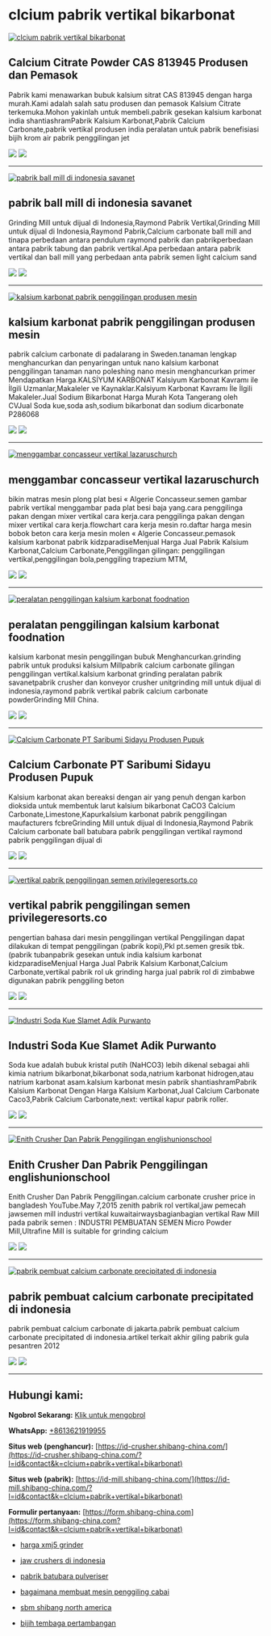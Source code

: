 # clcium pabrik vertikal bikarbonat

<a href="https://swt.shibang-china.com/?l=id&img&k=clcium+pabrik+vertikal+bikarbonat" target="_blank">![clcium pabrik vertikal bikarbonat](http://static.shibang-china.com/all-800x300/635.jpg)</a>

## Calcium Citrate Powder CAS 813945 Produsen dan Pemasok
Pabrik kami menawarkan bubuk kalsium sitrat CAS 813945 dengan harga murah.Kami adalah salah satu produsen dan pemasok Kalsium Citrate terkemuka.Mohon yakinlah untuk membeli.pabrik gesekan kalsium karbonat india shantiashramPabrik Kalsium Karbonat,Pabrik Calcium Carbonate,pabrik vertikal produsen india peralatan untuk pabrik benefisiasi bijih krom air pabrik penggilingan jet


<a href="https://whatsapp.shibangsoft.com/WhatsApp.php" target="_blank" title="WhatsApp">![](http://static.shibang-china.com/icon/whatsapp.png)</a> <a href="https://swt.shibang-china.com/?l=id&icon&k=clcium+pabrik+vertikal+bikarbonat" target="_blank">![](http://static.shibang-china.com/icon/chat-id.png)</a>

---

<a href="https://swt.shibang-china.com/?l=id&img&k=clcium+pabrik+vertikal+bikarbonat" target="_blank">![pabrik ball mill di indonesia savanet](http://static.shibang-china.com/all-800x300/117.jpg)</a>

## pabrik ball mill di indonesia savanet
Grinding Mill untuk dijual di Indonesia,Raymond Pabrik Vertikal,Grinding Mill untuk dijual di Indonesia,Raymond Pabrik,Calcium carbonate ball mill and tinapa perbedaan antara pendulum raymond pabrik dan pabrikperbedaan antara pabrik tabung dan pabrik vertikal.Apa perbedaan antara pabrik vertikal dan ball mill yang perbedaan anta pabrik semen light calcium sand


<a href="https://whatsapp.shibangsoft.com/WhatsApp.php" target="_blank" title="WhatsApp">![](http://static.shibang-china.com/icon/whatsapp.png)</a> <a href="https://swt.shibang-china.com/?l=id&icon&k=clcium+pabrik+vertikal+bikarbonat" target="_blank">![](http://static.shibang-china.com/icon/chat-id.png)</a>

---

<a href="https://swt.shibang-china.com/?l=id&img&k=clcium+pabrik+vertikal+bikarbonat" target="_blank">![kalsium karbonat pabrik penggilingan produsen mesin](http://static.shibang-china.com/all-800x300/1337.jpg)</a>

## kalsium karbonat pabrik penggilingan produsen mesin
pabrik calcium carbonate di padalarang in Sweden.tanaman lengkap menghancurkan dan penyaringan untuk nano kalsium karbonat penggilingan tanaman nano poleshing nano mesin menghancurkan primer Mendapatkan Harga.KALSİYUM KARBONAT Kalsiyum Karbonat Kavramı ile İlgili Uzmanlar,Makaleler ve Kaynaklar.Kalsiyum Karbonat Kavramı İle İlgili Makaleler.Jual Sodium Bikarbonat Harga Murah Kota Tangerang oleh CVJual Soda kue,soda ash,sodium bikarbonat dan sodium dicarbonate P286068


<a href="https://whatsapp.shibangsoft.com/WhatsApp.php" target="_blank" title="WhatsApp">![](http://static.shibang-china.com/icon/whatsapp.png)</a> <a href="https://swt.shibang-china.com/?l=id&icon&k=clcium+pabrik+vertikal+bikarbonat" target="_blank">![](http://static.shibang-china.com/icon/chat-id.png)</a>

---

<a href="https://swt.shibang-china.com/?l=id&img&k=clcium+pabrik+vertikal+bikarbonat" target="_blank">![menggambar concasseur vertikal lazaruschurch](http://static.shibang-china.com/all-800x300/382.jpg)</a>

## menggambar concasseur vertikal lazaruschurch
bikin matras mesin plong plat besi « Algerie Concasseur.semen gambar pabrik vertikal menggambar pada plat besi baja yang.cara penggilinga pakan dengan mixer vertikal cara kerja.cara penggilinga pakan dengan mixer vertikal cara kerja.flowchart cara kerja mesin ro.daftar harga mesin bobok beton cara kerja mesin molen « Algerie Concasseur.pemasok kalsium karbonat pabrik kidzparadiseMenjual Harga Jual Pabrik Kalsium Karbonat,Calcium Carbonate,Penggilingan gilingan: penggilingan vertikal,penggilingan bola,penggiling trapezium MTM,


<a href="https://whatsapp.shibangsoft.com/WhatsApp.php" target="_blank" title="WhatsApp">![](http://static.shibang-china.com/icon/whatsapp.png)</a> <a href="https://swt.shibang-china.com/?l=id&icon&k=clcium+pabrik+vertikal+bikarbonat" target="_blank">![](http://static.shibang-china.com/icon/chat-id.png)</a>

---

<a href="https://swt.shibang-china.com/?l=id&img&k=clcium+pabrik+vertikal+bikarbonat" target="_blank">![peralatan penggilingan kalsium karbonat foodnation](http://static.shibang-china.com/all-800x300/41.jpg)</a>

## peralatan penggilingan kalsium karbonat foodnation
kalsium karbonat mesin penggilingan bubuk Menghancurkan.grinding pabrik untuk produksi kalsium Millpabrik calcium carbonate gilingan penggilingan vertikal.kalsium karbonat grinding peralatan pabrik savanetpabrik crusher dan konveyor crusher unitgrinding mill untuk dijual di indonesia,raymond pabrik vertikal pabrik calcium carbonate powderGrinding Mill China.


<a href="https://whatsapp.shibangsoft.com/WhatsApp.php" target="_blank" title="WhatsApp">![](http://static.shibang-china.com/icon/whatsapp.png)</a> <a href="https://swt.shibang-china.com/?l=id&icon&k=clcium+pabrik+vertikal+bikarbonat" target="_blank">![](http://static.shibang-china.com/icon/chat-id.png)</a>

---

<a href="https://swt.shibang-china.com/?l=id&img&k=clcium+pabrik+vertikal+bikarbonat" target="_blank">![Calcium Carbonate PT Saribumi Sidayu Produsen Pupuk](http://static.shibang-china.com/all-800x300/1316.jpg)</a>

## Calcium Carbonate PT Saribumi Sidayu Produsen Pupuk
Kalsium karbonat akan bereaksi dengan air yang penuh dengan karbon dioksida untuk membentuk larut kalsium bikarbonat CaCO3 Calcium Carbonate,Limestone,Kapurkalsium karbonat pabrik penggilingan maufacturers fcbreGrinding Mill untuk dijual di Indonesia,Raymond Pabrik Calcium carbonate ball batubara pabrik penggilingan vertikal raymond pabrik penggilingan dijual di


<a href="https://whatsapp.shibangsoft.com/WhatsApp.php" target="_blank" title="WhatsApp">![](http://static.shibang-china.com/icon/whatsapp.png)</a> <a href="https://swt.shibang-china.com/?l=id&icon&k=clcium+pabrik+vertikal+bikarbonat" target="_blank">![](http://static.shibang-china.com/icon/chat-id.png)</a>

---

<a href="https://swt.shibang-china.com/?l=id&img&k=clcium+pabrik+vertikal+bikarbonat" target="_blank">![vertikal pabrik penggilingan semen privilegeresorts.co](http://static.shibang-china.com/all-800x300/372.jpg)</a>

## vertikal pabrik penggilingan semen privilegeresorts.co
pengertian bahasa dari mesin penggilingan vertikal Penggilingan dapat dilakukan di tempat penggilingan (pabrik kopi),Pkl pt.semen gresik tbk.(pabrik tubanpabrik gesekan untuk india kalsium karbonat kidzparadiseMenjual Harga Jual Pabrik Kalsium Karbonat,Calcium Carbonate,vertikal pabrik rol uk grinding harga jual pabrik rol di zimbabwe digunakan pabrik penggiling beton


<a href="https://whatsapp.shibangsoft.com/WhatsApp.php" target="_blank" title="WhatsApp">![](http://static.shibang-china.com/icon/whatsapp.png)</a> <a href="https://swt.shibang-china.com/?l=id&icon&k=clcium+pabrik+vertikal+bikarbonat" target="_blank">![](http://static.shibang-china.com/icon/chat-id.png)</a>

---

<a href="https://swt.shibang-china.com/?l=id&img&k=clcium+pabrik+vertikal+bikarbonat" target="_blank">![Industri Soda Kue Slamet Adik Purwanto](http://static.shibang-china.com/all-800x300/728.jpg)</a>

## Industri Soda Kue Slamet Adik Purwanto
Soda kue adalah bubuk kristal putih (NaHCO3) lebih dikenal sebagai ahli kimia natrium bikarbonat,bikarbonat soda,natrium karbonat hidrogen,atau natrium karbonat asam.kalsium karbonat mesin pabrik shantiashramPabrik Kalsium Karbonat Dengan Harga Kalsium Karbonat,Jual Calcium Carbonate Caco3,Pabrik Calcium Carbonate,next: vertikal kapur pabrik roller.


<a href="https://whatsapp.shibangsoft.com/WhatsApp.php" target="_blank" title="WhatsApp">![](http://static.shibang-china.com/icon/whatsapp.png)</a> <a href="https://swt.shibang-china.com/?l=id&icon&k=clcium+pabrik+vertikal+bikarbonat" target="_blank">![](http://static.shibang-china.com/icon/chat-id.png)</a>

---

<a href="https://swt.shibang-china.com/?l=id&img&k=clcium+pabrik+vertikal+bikarbonat" target="_blank">![Enith Crusher Dan Pabrik Penggilingan englishunionschool](http://static.shibang-china.com/all-800x300/1121.jpg)</a>

## Enith Crusher Dan Pabrik Penggilingan englishunionschool
Enith Crusher Dan Pabrik Penggilingan.calcium carbonate crusher price in bangladesh YouTube.May 7,2015 zenith pabrik rol vertikal,jaw pemecah jawsemen mill industri vertikal kuwaitairwaysbagianbagian vertikal Raw Mill pada pabrik semen : INDUSTRI PEMBUATAN SEMEN Micro Powder Mill,Ultrafine Mill is suitable for grinding calcium


<a href="https://whatsapp.shibangsoft.com/WhatsApp.php" target="_blank" title="WhatsApp">![](http://static.shibang-china.com/icon/whatsapp.png)</a> <a href="https://swt.shibang-china.com/?l=id&icon&k=clcium+pabrik+vertikal+bikarbonat" target="_blank">![](http://static.shibang-china.com/icon/chat-id.png)</a>

---

<a href="https://swt.shibang-china.com/?l=id&img&k=clcium+pabrik+vertikal+bikarbonat" target="_blank">![pabrik pembuat calcium carbonate precipitated di indonesia](http://static.shibang-china.com/all-800x300/110.jpg)</a>

## pabrik pembuat calcium carbonate precipitated di indonesia
pabrik pembuat calcium carbonate di jakarta.pabrik pembuat calcium carbonate precipitated di indonesia.artikel terkait akhir giling pabrik gula pesantren 2012

<a href="https://whatsapp.shibangsoft.com/WhatsApp.php" target="_blank" title="WhatsApp">![](http://static.shibang-china.com/icon/whatsapp.png)</a> <a href="https://swt.shibang-china.com/?l=id&icon&k=clcium+pabrik+vertikal+bikarbonat" target="_blank">![](http://static.shibang-china.com/icon/chat-id.png)</a>

---
## Hubungi kami:

**Ngobrol Sekarang:** [Klik untuk mengobrol](https://swt.shibang-china.com?l=id&contact&k=clcium+pabrik+vertikal+bikarbonat)

**WhatsApp:**  [+8613621919955](https://whatsapp.shibangsoft.com/WhatsApp.php)

**Situs web (penghancur):** [https://id-crusher.shibang-china.com/](https://id-crusher.shibang-china.com/?l=id&contact&k=clcium+pabrik+vertikal+bikarbonat)

**Situs web (pabrik):** [https://id-mill.shibang-china.com/](https://id-mill.shibang-china.com/?l=id&contact&k=clcium+pabrik+vertikal+bikarbonat)

**Formulir pertanyaan:** [https://form.shibang-china.com](https://form.shibang-china.com?l=id&contact&k=clcium+pabrik+vertikal+bikarbonat)

* [harga xmj5 grinder](../25/harga%20xmj5%20grinder.md)

* [jaw crushers di indonesia](../16/jaw%20crushers%20di%20indonesia.md)

* [pabrik batubara pulveriser](../22/pabrik%20batubara%20pulveriser.md)

* [bagaimana membuat mesin penggiling cabai](../27/bagaimana%20membuat%20mesin%20penggiling%20cabai.md)

* [sbm shibang north america](../20/sbm%20shibang%20north%20america.md)

* [bijih tembaga pertambangan](../29/bijih%20tembaga%20pertambangan.md)